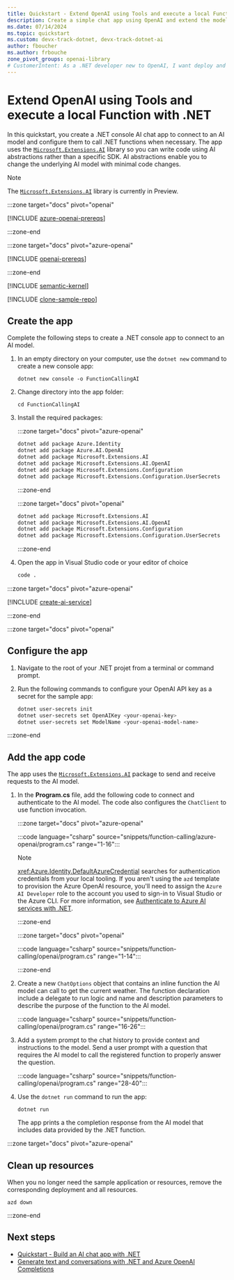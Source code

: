 ```yaml
---
title: Quickstart - Extend OpenAI using Tools and execute a local Function with .NET 
description: Create a simple chat app using OpenAI and extend the model to execute a local function.
ms.date: 07/14/2024
ms.topic: quickstart
ms.custom: devx-track-dotnet, devx-track-dotnet-ai
author: fboucher
ms.author: frbouche
zone_pivot_groups: openai-library
# CustomerIntent: As a .NET developer new to OpenAI, I want deploy and use sample code to interact to learn from the sample code how to extend the model using Tools.
---
```


# Extend OpenAI using Tools and execute a local Function with .NET

In this quickstart, you create a .NET console AI chat app to connect to an AI model and configure them to call .NET functions when necessary. The app uses the [`Microsoft.Extensions.AI`](https://www.nuget.org/packages/Microsoft.Extensions.AI) library so you can write code using AI abstractions rather than a specific SDK. AI abstractions enable you to change the underlying AI model with minimal code changes.

> [!NOTE]
> The [`Microsoft.Extensions.AI`](https://www.nuget.org/packages/Microsoft.Extensions.AI/) library is currently in Preview.

:::zone target="docs" pivot="openai"

[!INCLUDE [azure-openai-prereqs](includes/prerequisites-azure-openai.md)]

:::zone-end

:::zone target="docs" pivot="azure-openai"

[!INCLUDE [openai-prereqs](includes/prerequisites-openai.md)]

:::zone-end

[!INCLUDE [semantic-kernel](../../azure/includes/semantic-kernel.md)]

[!INCLUDE [clone-sample-repo](includes/clone-sample-repo.md)]

## Create the app

Complete the following steps to create a .NET console app to connect to an AI model.

1. In an empty directory on your computer, use the `dotnet new` command to create a new console app:

    ```dotnetcli
    dotnet new console -o FunctionCallingAI
    ```

1. Change directory into the app folder:

    ```dotnetcli
    cd FunctionCallingAI
    ```

1. Install the required packages:

    :::zone target="docs" pivot="azure-openai"

    ```bash
    dotnet add package Azure.Identity
    dotnet add package Azure.AI.OpenAI
    dotnet add package Microsoft.Extensions.AI
    dotnet add package Microsoft.Extensions.AI.OpenAI
    dotnet add package Microsoft.Extensions.Configuration
    dotnet add package Microsoft.Extensions.Configuration.UserSecrets
    ```

    :::zone-end

    :::zone target="docs" pivot="openai"

    ```bash
    dotnet add package Microsoft.Extensions.AI
    dotnet add package Microsoft.Extensions.AI.OpenAI
    dotnet add package Microsoft.Extensions.Configuration
    dotnet add package Microsoft.Extensions.Configuration.UserSecrets
    ```

    :::zone-end

1. Open the app in Visual Studio code or your editor of choice

    ```bash
    code .
    ```

:::zone target="docs" pivot="azure-openai"

[!INCLUDE [create-ai-service](includes/create-ai-service.md)]

:::zone-end

:::zone target="docs" pivot="openai"

## Configure the app

1. Navigate to the root of your .NET projet from a terminal or command prompt.

1. Run the following commands to configure your OpenAI API key as a secret for the sample app:

    ```bash
    dotnet user-secrets init
    dotnet user-secrets set OpenAIKey <your-openai-key>
    dotnet user-secrets set ModelName <your-openai-model-name>
    ```

:::zone-end

## Add the app code

The app uses the [`Microsoft.Extensions.AI`](https://www.nuget.org/packages/Microsoft.Extensions.AI/) package to send and receive requests to the AI model.

1. In the **Program.cs** file, add the following code to connect and authenticate to the AI model. The code also configures the `ChatClient` to use function invocation.

    :::zone target="docs" pivot="azure-openai"

    :::code language="csharp" source="snippets/function-calling/azure-openai/program.cs" range="1-16":::

    > [!NOTE]
    > <xref:Azure.Identity.DefaultAzureCredential> searches for authentication credentials from your local tooling. If you aren't using the `azd` template to provision the Azure OpenAI resource, you'll need to assign the `Azure AI Developer` role to the account you used to sign-in to Visual Studio or the Azure CLI. For more information, see [Authenticate to Azure AI services with .NET](/dotnet/ai/azure-ai-services-authentication).

    :::zone-end

    :::zone target="docs" pivot="openai"

    :::code language="csharp" source="snippets/function-calling/openai/program.cs" range="1-14":::

    :::zone-end

1. Create a new `ChatOptions` object that contains an inline function the AI model can call to get the current weather. The function declaration include a delegate to run logic and name and description parameters to describe the purpose of the function to the AI model.

    :::code language="csharp" source="snippets/function-calling/openai/program.cs" range="16-26":::

1. Add a system prompt to the chat history to provide context and instructions to the model. Send a user prompt with a question that requires the AI model to call the registered function to properly answer the question.

    :::code language="csharp" source="snippets/function-calling/openai/program.cs" range="28-40":::

1. Use the `dotnet run` command to run the app:

    ```dotnetcli
    dotnet run
    ```

    The app prints a the completion response from the AI model that includes data provided by the .NET function.

:::zone target="docs" pivot="azure-openai"

## Clean up resources

When you no longer need the sample application or resources, remove the corresponding deployment and all resources.

```azdeveloper
azd down
```

:::zone-end

## Next steps

- [Quickstart - Build an AI chat app with .NET](get-started-openai.md)
- [Generate text and conversations with .NET and Azure OpenAI Completions](/training/modules/open-ai-dotnet-text-completions/)
